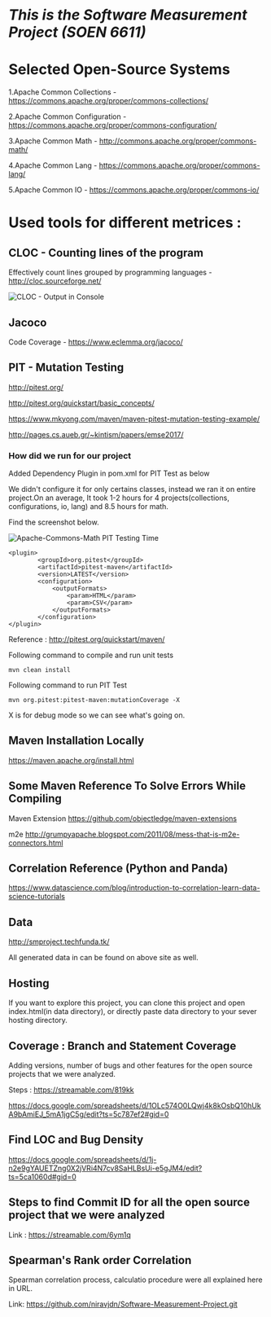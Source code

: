 # *This is the Software Measurement Project (SOEN 6611)*

# Selected Open-Source Systems

1.Apache Common Collections - https://commons.apache.org/proper/commons-collections/

2.Apache Common Configuration - https://commons.apache.org/proper/commons-configuration/

3.Apache Common Math - http://commons.apache.org/proper/commons-math/

4.Apache Common Lang - https://commons.apache.org/proper/commons-lang/

5.Apache Common IO - https://commons.apache.org/proper/commons-io/

# Used tools for different metrices :

## CLOC - Counting lines of the program 

Effectively count lines grouped by programming languages - http://cloc.sourceforge.net/

![CLOC - Output in Console](https://raw.githubusercontent.com/niravjdn/Software-Measurement-Project/master/assets/cloc/cloc.jpg)

## Jacoco 

Code Coverage - https://www.eclemma.org/jacoco/

## PIT - Mutation Testing 

http://pitest.org/

http://pitest.org/quickstart/basic_concepts/

https://www.mkyong.com/maven/maven-pitest-mutation-testing-example/

http://pages.cs.aueb.gr/~kintism/papers/emse2017/

### How did we run for our project

Added Dependency Plugin in pom.xml for PIT Test as below

We didn't configure it for only certains classes, instead we ran it on entire project.On an average, It took 1-2 hours for 4 projects(collections, configurations, io, lang) and 8.5 hours for math.

Find the screenshot below.

![Apache-Commons-Math PIT Testing Time](https://raw.githubusercontent.com/niravjdn/Software-Measurement-Project/master/assets/pit/math.jpg)

```
<plugin>
        <groupId>org.pitest</groupId>
        <artifactId>pitest-maven</artifactId>
        <version>LATEST</version>
        <configuration>
            <outputFormats>
                <param>HTML</param>
                <param>CSV</param>
            </outputFormats>
        </configuration>
</plugin>
```
Reference : http://pitest.org/quickstart/maven/

Following command to compile and run unit tests

```
mvn clean install
```

Following command to run PIT Test

```
mvn org.pitest:pitest-maven:mutationCoverage -X
```

X is for debug mode so we can see what's going on.

## Maven Installation Locally

https://maven.apache.org/install.html

## Some Maven Reference To Solve Errors While Compiling

Maven  Extension
https://github.com/objectledge/maven-extensions

m2e
http://grumpyapache.blogspot.com/2011/08/mess-that-is-m2e-connectors.html

## Correlation Reference (Python and Panda)

https://www.datascience.com/blog/introduction-to-correlation-learn-data-science-tutorials

## Data

http://smproject.techfunda.tk/

All generated data in can be found on above site as well.

## Hosting

If you want to explore this project, you can clone this project and open index.html(in data directory), or directly paste data directory to your sever hosting directory.


## Coverage : Branch and Statement Coverage

Adding versions, number of bugs and other features for the  open source projects that we were analyzed. 

Steps : https://streamable.com/819kk

https://docs.google.com/spreadsheets/d/1OLc574O0LQwj4k8kOsbQ10hUkA9bAmiEJ_5mA1jgC5g/edit?ts=5c787ef2#gid=0


## Find LOC and Bug Density

https://docs.google.com/spreadsheets/d/1j-n2e9gYAUETZng0X2jVRi4N7cv8SaHLBsUi-e5gJM4/edit?ts=5ca1060d#gid=0

## Steps to find Commit ID for all the open source project that we were analyzed

Link : https://streamable.com/6ym1q

## Spearman's Rank order Correlation 

Spearman correlation process, calculatio procedure were all explained here in  URL.

Link: https://github.com/niravjdn/Software-Measurement-Project.git
